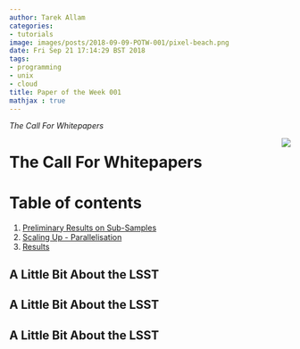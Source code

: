 ```yaml
---
author: Tarek Allam
categories:
- tutorials
image: images/posts/2018-09-09-POTW-001/pixel-beach.png
date: Fri Sep 21 17:14:29 BST 2018
tags:
- programming
- unix
- cloud
title: Paper of the Week 001
mathjax : true
---
```


*The Call For Whitepapers*

<!--more-->

<img src="/images/posts/2018-08-07-Cadence-Wars-II/thecall.png" style="float: right;margin: 0px 0px 15px 20px;">

# The Call For Whitepapers

# Table of contents
1. [Preliminary Results on Sub-Samples](#introduction)
2. [Scaling Up - Parallelisation](#scaleup)
3. [Results](#results)


<a name="introduction"></a>
## A Little Bit About the LSST

<a name="scaleup"></a>
## A Little Bit About the LSST

<a name="results"></a>
## A Little Bit About the LSST
